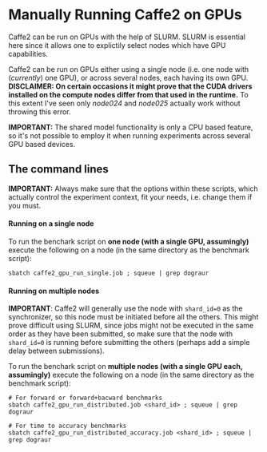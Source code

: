 # Manually Running Caffe2 on GPUs

Caffe2 can be run on GPUs with the help of SLURM. SLURM is essential here since it allows one to explictily select nodes which have GPU capabilities. 

Caffe2 can be run on GPUs either using a single node (i.e. one node with (*currently*) one GPU), or across several nodes, each having its own GPU. **DISCLAIMER: On certain occasions it might prove that the CUDA drivers installed on the compute nodes differ from that used in the runtime.** To this extent I've seen only *node024* and *node025* actually work without throwing this error. 

**IMPORTANT:** The shared model functionality is only a CPU based feature, so it's not possible to employ it when running experiments across several GPU based devices. 

## The command lines 

**IMPORTANT:** Always make sure that the options within these scripts, which actually control the experiment context, fit your needs, i.e. change them if you must.

#### Running on a single node

To run the benchark script on **one node (with a single GPU, assumingly)** execute the following on a node (in the same directory as the benchmark script):

```
sbatch caffe2_gpu_run_single.job ; squeue | grep dograur
```

#### Running on multiple nodes

**IMPORTANT**: Caffe2 will generally use the node with `shard_id=0` as the synchronizer, so this node must be initiated before all the others. This might prove difficult using SLURM, since jobs might not be executed in the same order as they have been submitted, so make sure that the node with `shard_id=0` is running before submitting the others (perhaps add a simple delay between submissions).

To run the benchark script on **multiple nodes (with a single GPU each, assumingly)** execute the following on a node (in the same directory as the benchmark script):

```
# For forward or forward+bacward benchmarks
sbatch caffe2_gpu_run_distributed.job <shard_id> ; squeue | grep dograur

# For time to accuracy benchmarks
sbatch caffe2_gpu_run_distributed_accuracy.job <shard_id> ; squeue | grep dograur
```


